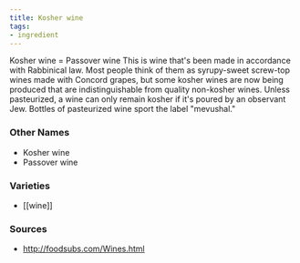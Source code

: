 ```yaml
---
title: Kosher wine
tags:
- ingredient
---
```

Kosher wine = Passover wine This is wine that's been made in accordance with Rabbinical law. Most people think of them as syrupy-sweet screw-top wines made with Concord grapes, but some kosher wines are now being produced that are indistinguishable from quality non-kosher wines. Unless pasteurized, a wine can only remain kosher if it's poured by an observant Jew. Bottles of pasteurized wine sport the label "mevushal."

### Other Names

* Kosher wine
* Passover wine

### Varieties

* [[wine]]

### Sources
* http://foodsubs.com/Wines.html
